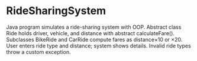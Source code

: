 # RideSharingSystem
Java program simulates a ride-sharing system with OOP. Abstract class Ride holds driver, vehicle, and distance with abstract calculateFare(). Subclasses BikeRide and CarRide compute fares as distance×10 or ×20. User enters ride type and distance; system shows details. Invalid ride types throw a custom exception.
